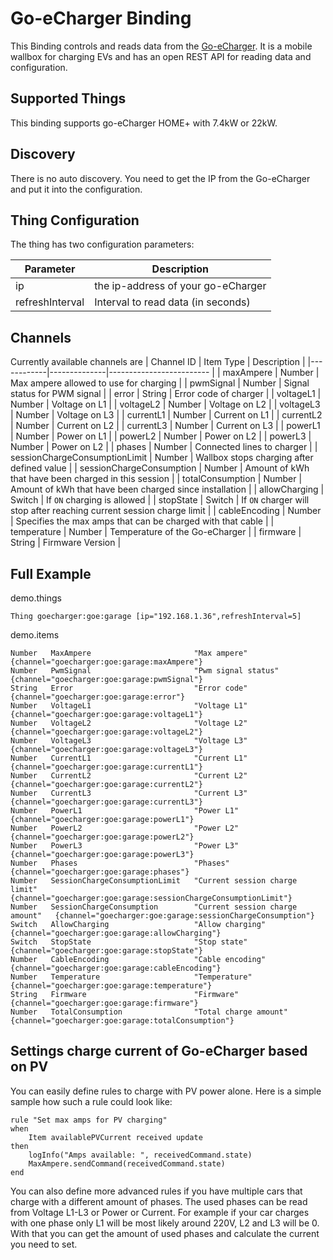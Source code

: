 # Go-eCharger Binding

This Binding controls and reads data from the [Go-eCharger](https://go-e.co/). It is a mobile wallbox for charging EVs and has an open REST API for reading data and configuration.

## Supported Things

This binding supports go-eCharger HOME+ with 7.4kW or 22kW.

## Discovery

There is no auto discovery. You need to get the IP from the Go-eCharger and put it into the configuration.

## Thing Configuration

The thing has two configuration parameters:

| Parameter | Description                                                              |
|-----------|------------------------------------------------------------------------- |
| ip        | the ip-address of your go-eCharger |
| refreshInterval  | Interval to read data (in seconds) |

## Channels

Currently available channels are 
| Channel ID | Item Type    | Description              |
|------------|--------------|------------------------- |
| maxAmpere | Number | Max ampere allowed to use for charging |
| pwmSignal | Number | Signal status for PWM signal |
| error | String | Error code of charger |
| voltageL1 | Number | Voltage on L1 |
| voltageL2 | Number | Voltage on L2 |
| voltageL3 | Number | Voltage on L3 |
| currentL1 | Number | Current on L1 |
| currentL2 | Number | Current on L2 |
| currentL3 | Number | Current on L3 |
| powerL1 | Number | Power on L1 |
| powerL2 | Number | Power on L2 |
| powerL3 | Number | Power on L2 |
| phases | Number | Connected lines to charger |
| sessionChargeConsumptionLimit | Number | Wallbox stops charging after defined value |
| sessionChargeConsumption | Number | Amount of kWh that have been charged in this session |
| totalConsumption | Number | Amount of kWh that have been charged since installation |
| allowCharging | Switch | If `ON` charging is allowed |
| stopState | Switch | If `ON` charger will stop after reaching current session charge limit |
| cableEncoding | Number | Specifies the max amps that can be charged with that cable |
| temperature | Number | Temperature of the Go-eCharger |
| firmware | String | Firmware Version |

## Full Example

demo.things
```
Thing goecharger:goe:garage [ip="192.168.1.36",refreshInterval=5]
```

demo.items
```
Number   MaxAmpere                       "Max ampere"                      {channel="goecharger:goe:garage:maxAmpere"}
Number   PwmSignal                       "Pwm signal status"               {channel="goecharger:goe:garage:pwmSignal"}
String   Error                           "Error code"                      {channel="goecharger:goe:garage:error"}
Number   VoltageL1                       "Voltage L1"                      {channel="goecharger:goe:garage:voltageL1"}
Number   VoltageL2                       "Voltage L2"                      {channel="goecharger:goe:garage:voltageL2"}
Number   VoltageL3                       "Voltage L3"                      {channel="goecharger:goe:garage:voltageL3"}
Number   CurrentL1                       "Current L1"                      {channel="goecharger:goe:garage:currentL1"}
Number   CurrentL2                       "Current L2"                      {channel="goecharger:goe:garage:currentL2"}
Number   CurrentL3                       "Current L3"                      {channel="goecharger:goe:garage:currentL3"}
Number   PowerL1                         "Power L1"                        {channel="goecharger:goe:garage:powerL1"}
Number   PowerL2                         "Power L2"                        {channel="goecharger:goe:garage:powerL2"}
Number   PowerL3                         "Power L3"                        {channel="goecharger:goe:garage:powerL3"}
Number   Phases                          "Phases"                          {channel="goecharger:goe:garage:phases"}
Number   SessionChargeConsumptionLimit   "Current session charge limit"    {channel="goecharger:goe:garage:sessionChargeConsumptionLimit"}
Number   SessionChargeConsumption        "Current session charge amount"   {channel="goecharger:goe:garage:sessionChargeConsumption"}
Switch   AllowCharging                   "Allow charging"                  {channel="goecharger:goe:garage:allowCharging"}
Switch   StopState                       "Stop state"                      {channel="goecharger:goe:garage:stopState"}
Number   CableEncoding                   "Cable encoding"                  {channel="goecharger:goe:garage:cableEncoding"}
Number   Temperature                     "Temperature"                     {channel="goecharger:goe:garage:temperature"}
String   Firmware                        "Firmware"                        {channel="goecharger:goe:garage:firmware"}
Number   TotalConsumption                "Total charge amount"             {channel="goecharger:goe:garage:totalConsumption"}
```

## Settings charge current of Go-eCharger based on PV

You can easily define rules to charge with PV power alone. Here is a simple sample how such a rule could look like:
```
rule "Set max amps for PV charging"
when
    Item availablePVCurrent received update
then
    logInfo("Amps available: ", receivedCommand.state)
    MaxAmpere.sendCommand(receivedCommand.state)
end
```
You can also define more advanced rules if you have multiple cars that charge with a different amount of phases. The used phases can be read from Voltage L1-L3 or Power or Current. For example if your car charges with one phase only L1 will be most likely around 220V, L2 and L3 will be 0. With that you can get the amount of used phases and calculate the current you need to set.